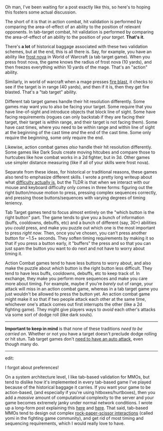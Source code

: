 Oh man, I've been waiting for a post exactly like this, so here's to hoping
this fosters some actual discussion.

The short of it is that in action combat, hit validation is performed by
comparing the area-of-effect of an ability to the position of relevant
opponents. In tab-target combat, hit validation is performed by comparing the
area-of-effect of an ability to the position of *your target*. **That's it**.

There's **a lot** of historical baggage associated with these two validation
schemes, but at the end, this is all there is. Say, for example, you have an
ability like [frost nova](https://youtu.be/9c8f5Rn_wXo?t=147) in World of
Warcraft (a tab target game). When you press frost nova, the game knows the
radius of frost nova (10 yards), and then freezes everything within 10 yards of
the mage. That's an "action" ability.

Similarly, in world of warcraft when a mage presses [fire
blast](https://youtu.be/9c8f5Rn_wXo?t=101), it checks to see if the target is
in range (40 yards), and then if it is, then they get fire blasted. That's a
"tab target" ability.

Different tab target games handle their hit resolution differently. Some games
may want you to also be facing your target. Some require that you have
line-of-sight and introduce objects that block line of sight. Some have facing
requirements (rogues can only backstab if they are facing their target, their
target is within range, and their target is not facing them). Some have cast
times, where you need to be within range and within line of sight at the
beginning of the cast time *and* the end of the cast time. Some only require
the beginning, some only require the end.

Likewise, action combat games *also* handle their hit resolution differently.
Some games like Dark Souls create moving hitcubes and compare those to
hurtcubes like how combat works in a 2d fighter, but in 3d. Other games use
simpler distance measuring (like if all of your skills were frost nova).

Separate from these ideas, for historical or traditional reasons, these games
also tend to emphasize different skills. I wrote a pretty long writeup about
what [difficulty actually
is](https://www.reddit.com/r/newworldgame/comments/p2c353/after_nw_i_believe_all_future_mmos_must_have/h8joh6a/),
but the TLDR is that when we interact with our mouse and keyboard difficulty
only comes in three forms: figuring out the right button/mouse motion to press,
pressing complex sequences correctly, and pressing those buttons/sequences with
varying degrees of timing leniency.

Tab Target games tend to focus almost entirely on the "which button is the
right button" part. The game tends to give you a bunch of information (buffs,
cooldowns, debuffs, etc) and a bunch of different (say, 30+) abilities you
*could* press, and make you puzzle out which one is the most important to press
*right now*. Then, once you've chosen, you can't press another button for ~1.5+
seconds. They soften timing requirements by making it so that if you press a
button early, it "buffers" the press and so that you can just spam the button
you want to do next and not have to worry about timing it.

Action Combat games tend to have less buttons to worry about, and also make the
puzzle about *which* button is the right button less difficult. They tend to
have less buffs, cooldowns, debuffs, etc to keep track of. In exchange, they
make you perform more sequences and make you care more about timing. For
example, maybe if you're *barely* out of range, your attack will miss in an
action combat game, whereas in a tab target game you just wouldn't be allowed
to press the button yet. An action combat game might make it so that if two
people attack each other at the same time, whichever one's attack comes out
first interrupts the other (like a 2d fighting game). They might give players
ways to *avoid* each other's attacks via some sort of dodge roll (like dark
souls).

-----

**Important to keep in mind** is that none of these traditions *need to be
carried on*. Whether or not you have a target doesn't preclude dodge rolling or
hit stun. Tab target games don't [need to have an auto
attack](https://www.reddit.com/r/newworldgame/comments/p2c353/after_nw_i_believe_all_future_mmos_must_have/h8kh48t/),
even though many do.

-----

edit:

I forgot about preferences!

On a system architecture level, I like tab-based validation for MMOs, but tend
to dislike how it's implemented in every tab-based game I've played because of
the historical baggage it carries. If you want your game to be action-based,
(and especially if you're using hitboxes/hurtboxes), then you add a *massive*
amount of computational complexity to the server and your game becomes
extremely janky under normal network conditions. I wrote up a long-form post
explaining this
[here](https://www.reddit.com/r/AshesofCreation/comments/m5teal/action_combat_netcode_and_latency/)
and
[here](https://www.reddit.com/r/newworldgame/comments/p2c353/after_nw_i_believe_all_future_mmos_must_have/h8kv96v/).
That said, tab-based MMOs tend to design out complex [rock-paper-scissor
interactions](https://www.reddit.com/r/newworldgame/comments/p2c353/after_nw_i_believe_all_future_mmos_must_have/h8nipvv/)
(called yomi in the fighting game community), and get rid of most timing and
sequencing requirements, which I would really love to have.
